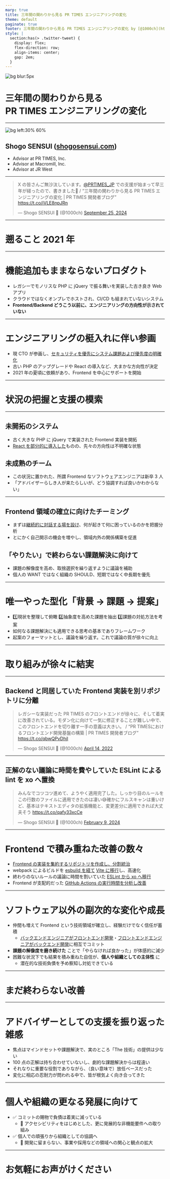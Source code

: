 ```yaml
---
marp: true
title: 三年間の関わりから見る PR TIMES エンジニアリングの変化
theme: default
paginate: true
footer: 三年間の関わりから見る PR TIMES エンジニアリングの変化 by [@1000ch](https://bento.me/1000ch)
style: |
  section:has(> .twitter-tweet) {
    display: flex;
    flex-direction: row;
    align-items: center;
    gap: 2em;
  }
---
```


![bg blur:5px](./img/background.jpg)

<!-- _class: invert -->

# <!-- fit --> 三年間の関わりから見る<br>PR TIMES エンジニアリングの変化

---

![bg left:30% 60%](https://shogosensui.com/img/1000ch.avif)

## Shogo SENSUI ([shogosensui.com](https://shogosensui.com))

- Advisor at PR TIMES, Inc.
- Advisor at Macromill, Inc.
- Advisor at JR West

---

<blockquote class="twitter-tweet"><p lang="ja" dir="ltr">X の皆さんご無沙汰しています。<a href="https://twitter.com/PRTIMES_JP?ref_src=twsrc%5Etfw">@PRTIMES_JP</a> での支援が始まって早三年が経ったので、書きました📝 / “三年間の関わりから見る PR TIMES エンジニアリングの変化 | PR TIMES 開発者ブログ” <a href="https://t.co/iVLE8npJRn">https://t.co/iVLE8npJRn</a></p>&mdash; Shogo SENSUI 🍵 (@1000ch) <a href="https://twitter.com/1000ch/status/1838741563188613246?ref_src=twsrc%5Etfw">September 25, 2024</a></blockquote>

---

# <!-- fit --> 遡ること 2021 年

---

# 機能追加もままならないプロダクト

- レガシーでモノリスな PHP に jQuery で振る舞いを実装した古き良き Web アプリ
- クラウドではなくオンプレでホストされ、CI/CD も組まれていないシステム
- **Frontend/Backend どうこう以前に、エンジニアリングの方向性が示されていない**

---

# エンジニアリングの梃入れに伴い参画

- 現 CTO が参画し、[セキュリティを優先にシステム課題および優先度の明確化](https://developers.prtimes.jp/2021/04/23/goals_dev_div/)
- 古い PHP のアップグレードや React の導入など、大まかな方向性が決定
- 2021 年の夏頃に依頼があり、Frontend を中心にサポートを開始

---

# <!-- fit --> 状況の把握と支援の模索

---

## 未開拓のシステム

- 古く大きな PHP に jQuery で実装された Frontend 実装を開拓
- [React を部分的に導入した](https://developers.prtimes.jp/2021/11/10/replace-react/)ものの、先々の方向性は不明確な状態

## 未成熟のチーム

- この状況に置かれた、所謂 Frontend なソフトウェアエンジニアは新卒 3 人
- 「アドバイザーらしき人が来たらしいが、どう協調すれば良いかわからない」

---

## Frontend 領域の確立に向けたチーミング

- まずは[継続的に対話する場を設け](https://developers.prtimes.jp/2022/12/26/frontend-mtg/)、何が起きて何に困っているのかを把握分析
- とにかく自己開示の機会を増やし、領域内外の関係構築を促進

## 「やりたい」で終わらない課題解決に向けて

- 課題の解像度を高め、取捨選択を繰り返すように議論を補助
- 個人の WANT ではなく組織の SHOULD、短期ではなく中長期を優先

---

<!-- _class: invert -->
<!-- _header: これが伴わないアイデアは、考えることを放棄した思い付き -->

# 唯一やった型化「背景 → 課題 → 提案」

- 1️⃣現状を整理して俯瞰 2️⃣抽象度を高めた課題を抽出 3️⃣課題の対処方法を考案
- 如何なる課題解決にも適用できる思考の基本でありフレームワーク
- 起案のフォーマットとし、議論を繰り返す。これで議論の質が徐々に向上

---

# <!-- fit --> 取り組みが徐々に結実

---

## Backend と同居していた Frontend 実装を別リポジトリに分離

<blockquote class="twitter-tweet"><p lang="ja" dir="ltr">レガシーな実装だった PR TIMES のフロントエンドが徐々に、そして着実に改善されている。モダン化に向けて一気に修正することが難しい中で、このフロントエンドを切り離す一手の意義は大きい。 / “PR TIMESにおけるフロントエンド開発基盤の構築 | PR TIMES 開発者ブログ” <a href="https://t.co/qbwQPvDhjI">https://t.co/qbwQPvDhjI</a></p>&mdash; Shogo SENSUI 🍵 (@1000ch) <a href="https://twitter.com/1000ch/status/1514417828954210308?ref_src=twsrc%5Etfw">April 14, 2022</a></blockquote>

---

## 正解のない議論に時間を費やしていた ESLint による lint を xo へ置換

<blockquote class="twitter-tweet"><p lang="ja" dir="ltr">みんなでコツコツ進めて、ようやく適用完了した。しっかり目のルールをこの行数のファイルに適用できたのは凄い😅確かにフルスキャンは重いけど、基本はテキストエディタの拡張機能と、変更差分に適用できれば大丈夫そう <a href="https://t.co/qafy33xcCe">https://t.co/qafy33xcCe</a></p>&mdash; Shogo SENSUI 🍵 (@1000ch) <a href="https://twitter.com/1000ch/status/1755954694093238737?ref_src=twsrc%5Etfw">February 9, 2024</a></blockquote>

---

<!-- _header: Output/Outcome -->

# Frontend で積み重ねた改善の数々

- [Frontend の実装を集約するリポジトリを作成し、分割統治](https://developers.prtimes.jp/2022/04/14/web-front-end-development-enviroment-in-prtimes-inc/)
- webpack によるビルドを [esbuild を経て](https://developers.prtimes.jp/2022/06/01/build-time-improvements-using-esbuild/) [Vite に移行](https://developers.prtimes.jp/2023/02/08/migrate-from-webpack-to-vite/)し、高速化
- 終わりのないルールの議論に時間を割いていた [ESLint から xo へ移行](https://developers.prtimes.jp/2024/02/09/frontend-lint-tools-unified-xo/)
- Frontend が支配的だった [GitHub Actions の実行時間を分析し改善](https://developers.prtimes.jp/2024/02/16/github-actions-frontend/)

---

<!-- _header: Outcome/Outgrowth -->

# ソフトウェア以外の副次的な変化や成長

- 仲間も増えて Frontend という技術領域が確立し、経験だけでなく信任が蓄積
  - [バックエンドエンジニアがフロントエンド開発](https://developers.prtimes.jp/2024/09/06/frontend-challenge-learnings/)・[フロントエンドエンジニアがバックエンド開発](https://developers.prtimes.jp/2024/11/12/backend-challenge-learnings/)に相互でコミット
- **課題の解像度を磨き続けた** ことで「やらなければ良かった」が体感的に減少
- 困難な状況下でも結果を積み重ねた自信が、**個人や組織としての主体性** に
  - 潜在的な技術負債を予め察知し対処できている
---

# <!-- fit --> まだ終わらない改善

---

# アドバイザーとしての支援を振り返った雑感

- 焦点はマインドセットや課題解決で、実のところ「The 技術」の提供は少ない
- 100 点の正解は持ち合わせていないし、劇的な課題解決からは程遠い
- それなりに重要な役割でありながら、（良い意味で）放任ベースだった
- 変化に相応の忍耐力が問われる中で、皆が根気よく向き合ってきた

---

# 個人や組織の更なる発展に向けて

- ✅ コミットの賜物で負債は着実に減っている
  - 🚧 アクセシビリティをはじめとした、更に発展的な非機能要件への取り組み
- ✅ 個人での頑張りから組織としての協調へ
  - 🚧 開発に留まらない、事業や採用などの領域への関心と観点の拡大

---

<!-- _header: キャリアの悩み、チームの課題、PR TIMES のこと、etc -->

# <!-- fit --> お気軽にお声がけください

<script defer src="https://platform.x.com/widgets.js"></script>
